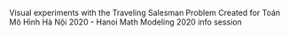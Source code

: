 Visual experiments with the Traveling Salesman Problem
Created for Toán Mô Hình Hà Nội 2020 - Hanoi Math Modeling 2020 info session
